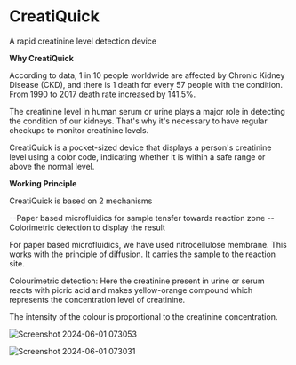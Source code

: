 # CreatiQuick
A rapid creatinine level detection device

****Why CreatiQuick****

According to data, 1 in 10 people worldwide are affected by Chronic Kidney Disease (CKD), and there is 1 death for every 57 people with the condition.
From 1990 to 2017 death rate increased by 141.5%.

The creatinine level in human serum or urine plays a major role in detecting the condition of our kidneys. That's why it's necessary to have regular checkups to monitor creatinine levels.

CreatiQuick is a pocket-sized device that displays a person's creatinine level using a color code, indicating whether it is within a safe range or above the normal level.



****Working Principle****

CreatiQuick is based on 2 mechanisms
    
--Paper based microfluidics for sample tensfer towards reaction zone 
--Colorimetric detection to display the result

For paper based microfluidics, we have used nitrocellulose membrane. This works with the principle of diffusion. It carries the sample to the reaction site.

Colourimetric detection: Here the creatinine present in urine or serum reacts with picric acid and makes yellow-orange compound which represents the concentration level of creatinine.

The intensity of the colour is proportional to the creatinine concentration.

![Screenshot 2024-06-01 073053](https://github.com/arijit-m/CreatiQuick/assets/117001774/426dabc6-fda7-4331-9a84-80704d7d2e22)

![Screenshot 2024-06-01 073031](https://github.com/arijit-m/CreatiQuick/assets/117001774/ce425692-42ec-478c-b22a-38a8667a5a07)



